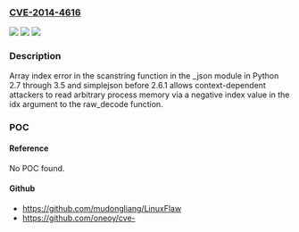 ### [CVE-2014-4616](https://cve.mitre.org/cgi-bin/cvename.cgi?name=CVE-2014-4616)
![](https://img.shields.io/static/v1?label=Product&message=n%2Fa&color=blue)
![](https://img.shields.io/static/v1?label=Version&message=n%2Fa&color=blue)
![](https://img.shields.io/static/v1?label=Vulnerability&message=n%2Fa&color=brighgreen)

### Description

Array index error in the scanstring function in the _json module in Python 2.7 through 3.5 and simplejson before 2.6.1 allows context-dependent attackers to read arbitrary process memory via a negative index value in the idx argument to the raw_decode function.

### POC

#### Reference
No POC found.

#### Github
- https://github.com/mudongliang/LinuxFlaw
- https://github.com/oneoy/cve-

